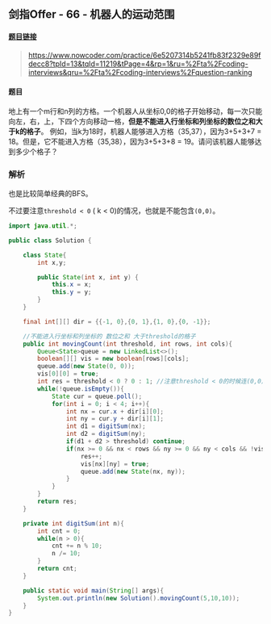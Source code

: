 ## 剑指Offer - 66 - 机器人的运动范围

#### [题目链接](https://www.nowcoder.com/practice/6e5207314b5241fb83f2329e89fdecc8?tpId=13&tqId=11219&tPage=4&rp=1&ru=%2Fta%2Fcoding-interviews&qru=%2Fta%2Fcoding-interviews%2Fquestion-ranking)

> https://www.nowcoder.com/practice/6e5207314b5241fb83f2329e89fdecc8?tpId=13&tqId=11219&tPage=4&rp=1&ru=%2Fta%2Fcoding-interviews&qru=%2Fta%2Fcoding-interviews%2Fquestion-ranking

#### 题目

地上有一个m行和n列的方格。一个机器人从坐标0,0的格子开始移动，每一次只能向左，右，上，下四个方向移动一格，**但是不能进入行坐标和列坐标的数位之和大于k的格子**。 例如，当k为18时，机器人能够进入方格（35,37），因为3+5+3+7 = 18。但是，它不能进入方格（35,38），因为3+5+3+8 = 19。请问该机器人能够达到多少个格子？

### 解析

也是比较简单经典的BFS。

不过要注意`threshold < 0` ( k < 0)的情况，也就是不能包含`(0,0)`。

```java
import java.util.*;

public class Solution {

    class State{
        int x,y;

        public State(int x, int y) {
            this.x = x;
            this.y = y;
        }
    }

    final int[][] dir = {{-1, 0},{0, 1},{1, 0},{0, -1}};

    //不能进入行坐标和列坐标的 数位之和 大于threshold的格子
    public int movingCount(int threshold, int rows, int cols){
        Queue<State>queue = new LinkedList<>();
        boolean[][] vis = new boolean[rows][cols];
        queue.add(new State(0, 0));
        vis[0][0] = true;
        int res = threshold < 0 ? 0 : 1; //注意threshold < 0的时候连(0,0)都不能加入
        while(!queue.isEmpty()){
            State cur = queue.poll();
            for(int i = 0; i < 4; i++){
                int nx = cur.x + dir[i][0];
                int ny = cur.y + dir[i][1];
                int d1 = digitSum(nx);
                int d2 = digitSum(ny);
                if(d1 + d2 > threshold) continue;
                if(nx >= 0 && nx < rows && ny >= 0 && ny < cols && !vis[nx][ny]){
                    res++;
                    vis[nx][ny] = true;
                    queue.add(new State(nx, ny));
                }
            }
        }
        return res;
    }

    private int digitSum(int n){
        int cnt = 0;
        while(n > 0){
            cnt += n % 10;
            n /= 10;
        }
        return cnt;
    }

    public static void main(String[] args){
        System.out.println(new Solution().movingCount(5,10,10));
    }
}
```

